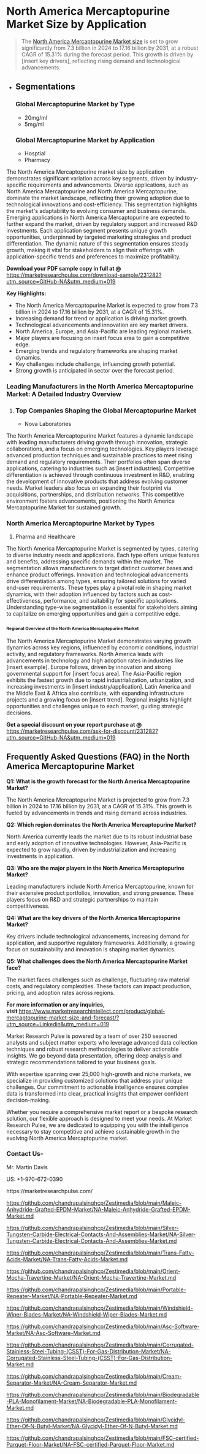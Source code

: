 


<h1>North America Mercaptopurine Market&nbsp;Size by Application</h1><blockquote><p>The <a href="https://marketresearchpulse.com/download-sample/231282?utm_source=GitHub-NA&amp;utm_medium=019">North America Mercaptopurine Market size</a> is set to grow significantly from 7.3 billion in 2024 to 17.16 billion by 2031, at a robust CAGR of 15.31% during the forecast period. This growth is driven by [insert key drivers], reflecting rising demand and technological advancements.</p></blockquote><ul><li><h2>Segmentations</h2><h3>Global Mercaptopurine Market by Type</h3><ul><li>20mg/ml</li><li>5mg/ml</li></ul><h3>Global Mercaptopurine Market by Application</h3><ul><li>Hosptial</li><li>Pharmacy</li></ul></li></ul><p>The North America Mercaptopurine market size by application demonstrates significant variation across key segments, driven by industry-specific requirements and advancements. Diverse applications, such as North America Mercaptopurine and North America Mercaptopurine, dominate the market landscape, reflecting their growing adoption due to technological innovations and cost-efficiency. This segmentation highlights the market's adaptability to evolving consumer and business demands. Emerging applications in North America Mercaptopurine are expected to further expand the market, driven by regulatory support and increased R&D investments. Each application segment presents unique growth opportunities, underpinned by targeted marketing strategies and product differentiation. The dynamic nature of this segmentation ensures steady growth, making it vital for stakeholders to align their offerings with application-specific trends and preferences to maximize profitability.</p><p><strong>Download your PDF sample copy in full at @ </strong><a href="https://marketresearchpulse.com/download-sample/231282?utm_source=GitHub-NA&amp;utm_medium=019">https://marketresearchpulse.com/download-sample/231282?utm_source=GitHub-NA&amp;utm_medium=019</a></p><p><strong>Key Highlights: </strong></p><ul><li>The North America Mercaptopurine Market is expected to grow from 7.3 billion in 2024 to 17.16 billion by 2031, at a CAGR of 15.31%.</li><li>Increasing demand for trend or application is driving market growth.</li><li>Technological advancements and innovation are key market drivers.</li><li>North America, Europe, and Asia-Pacific are leading regional markets.</li><li>Major players are focusing on insert focus area to gain a competitive edge.</li><li>Emerging trends and regulatory frameworks are shaping market dynamics.</li><li>Key challenges include challenge, influencing growth potential.</li><li>Strong growth is anticipated in sector over the forecast period.</li></ul><h3>Leading Manufacturers in the North America Mercaptopurine Market: A Detailed Industry Overview</h3><ol><li><h3>Top Companies Shaping the Global Mercaptopurine Market </h3><ul><li>Nova Laboratories</li></ul></li></ol><div class="flex max-w-full flex-col flex-grow"><div class="min-h-8 text-message flex w-full flex-col items-end gap-2 whitespace-normal break-words [.text-message+&amp;]:mt-5" dir="auto" data-message-author-role="assistant" data-message-id="fd8432e4-4910-450d-b182-61b7bfb0a01f" data-message-model-slug="gpt-4o"><div class="flex w-full flex-col gap-1 empty:hidden first:pt-[3px]"><div class="markdown prose w-full break-words dark:prose-invert light"><p>The North America Mercaptopurine Market features a dynamic landscape with leading manufacturers driving growth through innovation, strategic collaborations, and a focus on emerging technologies. Key players leverage advanced production techniques and sustainable practices to meet rising demand and regulatory requirements. Their portfolios often span diverse applications, catering to industries such as [insert industries]. Competitive differentiation is achieved through continuous investment in R&amp;D, enabling the development of innovative products that address evolving customer needs. Market leaders also focus on expanding their footprint via acquisitions, partnerships, and distribution networks. This competitive environment fosters advancements, positioning the North America Mercaptopurine Market for sustained growth.</p></div></div></div></div><h3>North America Mercaptopurine Market by Types</h3><ol><li>Pharma and Healthcare</li></ol><div class="flex max-w-full flex-col flex-grow"><div class="min-h-8 text-message flex w-full flex-col items-end gap-2 whitespace-normal break-words [.text-message+&amp;]:mt-5" dir="auto" data-message-author-role="assistant" data-message-id="084470be-0bb7-4664-bddf-5156b4f41249" data-message-model-slug="gpt-4o-mini"><div class="flex w-full flex-col gap-1 empty:hidden first:pt-[3px]"><div class="markdown prose w-full break-words dark:prose-invert light"><p>The North America Mercaptopurine Market is segmented by types, catering to diverse industry needs and applications. Each type offers unique features and benefits, addressing specific demands within the market. The segmentation allows manufacturers to target distinct customer bases and enhance product offerings. Innovation and technological advancements drive differentiation among types, ensuring tailored solutions for varied end-user requirements. These types play a pivotal role in shaping market dynamics, with their adoption influenced by factors such as cost-effectiveness, performance, and suitability for specific applications. Understanding type-wise segmentation is essential for stakeholders aiming to capitalize on emerging opportunities and gain a competitive edge.</p></div></div></div></div><h3><span style="font-size: 11px;">Regional Overview of the North America Mercaptopurine Market</span></h3><div class="flex max-w-full flex-col flex-grow"><div class="min-h-8 text-message flex w-full flex-col items-end gap-2 whitespace-normal break-words [.text-message+&amp;]:mt-5" dir="auto" data-message-author-role="assistant" data-message-id="e9038762-ce64-4e30-91c9-9bd413514231" data-message-model-slug="gpt-4o-mini"><div class="flex w-full flex-col gap-1 empty:hidden first:pt-[3px]"><div class="markdown prose w-full break-words dark:prose-invert light"><p>The North America Mercaptopurine Market demonstrates varying growth dynamics across key regions, influenced by economic conditions, industrial activity, and regulatory frameworks. North America leads with advancements in technology and high adoption rates in industries like [insert example]. Europe follows, driven by innovation and strong governmental support for [insert focus area]. The Asia-Pacific region exhibits the fastest growth due to rapid industrialization, urbanization, and increasing investments in [insert industry/application]. Latin America and the Middle East &amp; Africa also contribute, with expanding infrastructure projects and a growing focus on [insert trend]. Regional insights highlight opportunities and challenges unique to each market, guiding strategic decisions.</p></div></div></div></div><p><strong>Get a special discount on your report purchase at @ </strong><a href="https://marketresearchpulse.com/ask-for-discount/231282?utm_source=GitHub-NA&amp;utm_medium=019">https://marketresearchpulse.com/ask-for-discount/231282?utm_source=GitHub-NA&amp;utm_medium=019</a></p><h2>Frequently Asked Questions (FAQ) in the North America Mercaptopurine Market</h2><p><strong>Q1: What is the growth forecast for the North America Mercaptopurine Market?</strong></p><p>The North America Mercaptopurine Market is projected to grow from 7.3 billion in 2024 to 17.16 billion by 2031, at a CAGR of 15.31%. This growth is fueled by advancements in trends and rising demand across industries.</p><p><strong>Q2: Which region dominates the North America Mercaptopurine Market?</strong></p><p>North America currently leads the market due to its robust industrial base and early adoption of innovative technologies. However, Asia-Pacific is expected to grow rapidly, driven by industrialization and increasing investments in application.</p><p><strong>Q3: Who are the major players in the North America Mercaptopurine Market?</strong></p><p>Leading manufacturers include North America Mercaptopurine, known for their extensive product portfolios, innovation, and strong presence. These players focus on R&amp;D and strategic partnerships to maintain competitiveness.</p><p><strong>Q4: What are the key drivers of the North America Mercaptopurine Market?</strong></p><p>Key drivers include technological advancements, increasing demand for application, and supportive regulatory frameworks. Additionally, a growing focus on sustainability and innovation is shaping market dynamics.</p><p><strong>Q5: What challenges does the North America Mercaptopurine Market face?</strong></p><p>The market faces challenges such as challenge, fluctuating raw material costs, and regulatory complexities. These factors can impact production, pricing, and adoption rates across regions.</p><p><strong>For more information or any inquiries, visit&nbsp;</strong><a href="https://www.marketresearchintellect.com/product/global-mercaptopurine-market-size-and-forecast/?utm_source=Linkedin&utm_medium=019">https://www.marketresearchintellect.com/product/global-mercaptopurine-market-size-and-forecast/?utm_source=Linkedin&utm_medium=019</a></p><p>Market Research Pulse is powered by a team of over 250 seasoned analysts and subject matter experts who leverage advanced data collection techniques and robust research methodologies to deliver actionable insights. We go beyond data presentation, offering deep analysis and strategic recommendations tailored to your business goals.</p><p>With expertise spanning over 25,000 high-growth and niche markets, we specialize in providing customized solutions that address your unique challenges. Our commitment to actionable intelligence ensures complex data is transformed into clear, practical insights that empower confident decision-making.</p><p>Whether you require a comprehensive market report or a bespoke research solution, our flexible approach is designed to meet your needs. At Market Research Pulse, we are dedicated to equipping you with the intelligence necessary to stay competitive and achieve sustainable growth in the evolving North America Mercaptopurine market.</p><h3><strong>Contact Us-</strong></h3><p>Mr. Martin Davis</p><p>US: +1-970-672-0390</p><p>https://marketresearchpulse.com/</p><p><a href="https://github.com/chandrapalsinghcp/Zestimedia/blob/main/Maleic-Anhydride-Grafted-EPDM-Market/NA-Maleic-Anhydride-Grafted-EPDM-Market.md">https://github.com/chandrapalsinghcp/Zestimedia/blob/main/Maleic-Anhydride-Grafted-EPDM-Market/NA-Maleic-Anhydride-Grafted-EPDM-Market.md</a></p><p><a href="https://github.com/chandrapalsinghcp/Zestimedia/blob/main/Silver-Tungsten-Carbide-Electrical-Contacts-And-Assemblies-Market/NA-Silver-Tungsten-Carbide-Electrical-Contacts-And-Assemblies-Market.md">https://github.com/chandrapalsinghcp/Zestimedia/blob/main/Silver-Tungsten-Carbide-Electrical-Contacts-And-Assemblies-Market/NA-Silver-Tungsten-Carbide-Electrical-Contacts-And-Assemblies-Market.md</a></p><p><a href="https://github.com/chandrapalsinghcp/Zestimedia/blob/main/Trans-Fatty-Acids-Market/NA-Trans-Fatty-Acids-Market.md">https://github.com/chandrapalsinghcp/Zestimedia/blob/main/Trans-Fatty-Acids-Market/NA-Trans-Fatty-Acids-Market.md</a></p><p><a href="https://github.com/chandrapalsinghcp/Zestimedia/blob/main/Orient-Mocha-Travertine-Market/NA-Orient-Mocha-Travertine-Market.md">https://github.com/chandrapalsinghcp/Zestimedia/blob/main/Orient-Mocha-Travertine-Market/NA-Orient-Mocha-Travertine-Market.md</a></p><p><a href="https://github.com/chandrapalsinghcp/Zestimedia/blob/main/Portable-Repeater-Market/NA-Portable-Repeater-Market.md">https://github.com/chandrapalsinghcp/Zestimedia/blob/main/Portable-Repeater-Market/NA-Portable-Repeater-Market.md</a></p><p><a href="https://github.com/chandrapalsinghcp/Zestimedia/blob/main/Windshield-Wiper-Blades-Market/NA-Windshield-Wiper-Blades-Market.md">https://github.com/chandrapalsinghcp/Zestimedia/blob/main/Windshield-Wiper-Blades-Market/NA-Windshield-Wiper-Blades-Market.md</a></p><p><a href="https://github.com/chandrapalsinghcp/Zestimedia/blob/main/Asc-Software-Market/NA-Asc-Software-Market.md">https://github.com/chandrapalsinghcp/Zestimedia/blob/main/Asc-Software-Market/NA-Asc-Software-Market.md</a></p><p><a href="https://github.com/chandrapalsinghcp/Zestimedia/blob/main/Corrugated-Stainless-Steel-Tubing-(CSST)-For-Gas-Distribution-Market/NA-Corrugated-Stainless-Steel-Tubing-(CSST)-For-Gas-Distribution-Market.md">https://github.com/chandrapalsinghcp/Zestimedia/blob/main/Corrugated-Stainless-Steel-Tubing-(CSST)-For-Gas-Distribution-Market/NA-Corrugated-Stainless-Steel-Tubing-(CSST)-For-Gas-Distribution-Market.md</a></p><p><a href="https://github.com/chandrapalsinghcp/Zestimedia/blob/main/Cream-Separator-Market/NA-Cream-Separator-Market.md">https://github.com/chandrapalsinghcp/Zestimedia/blob/main/Cream-Separator-Market/NA-Cream-Separator-Market.md</a></p><p><a href="https://github.com/chandrapalsinghcp/Zestimedia/blob/main/Biodegradable-PLA-Monofilament-Market/NA-Biodegradable-PLA-Monofilament-Market.md">https://github.com/chandrapalsinghcp/Zestimedia/blob/main/Biodegradable-PLA-Monofilament-Market/NA-Biodegradable-PLA-Monofilament-Market.md</a></p><p><a href="https://github.com/chandrapalsinghcp/Zestimedia/blob/main/Glycidyl-Ether-Of-N-Butyl-Market/NA-Glycidyl-Ether-Of-N-Butyl-Market.md">https://github.com/chandrapalsinghcp/Zestimedia/blob/main/Glycidyl-Ether-Of-N-Butyl-Market/NA-Glycidyl-Ether-Of-N-Butyl-Market.md</a></p><p><a href="https://github.com/chandrapalsinghcp/Zestimedia/blob/main/FSC-certified-Parquet-Floor-Market/NA-FSC-certified-Parquet-Floor-Market.md">https://github.com/chandrapalsinghcp/Zestimedia/blob/main/FSC-certified-Parquet-Floor-Market/NA-FSC-certified-Parquet-Floor-Market.md</a></p>
